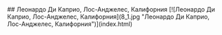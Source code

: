 <meta charset="utf-8">
<link rel='stylesheet' href='markdown.css'/>
## Леонардо Ди Каприо, Лос-Анджелес, Калифорния
[![Леонардо Ди Каприо, Лос-Анджелес, Калифорния](8_1.jpg "Леонардо Ди Каприо, Лос-Анджелес, Калифорния")](index.html)
